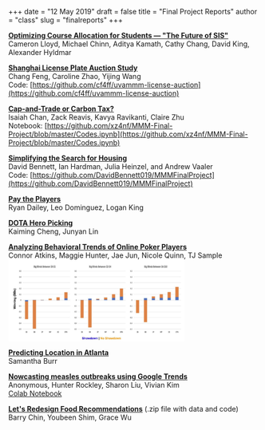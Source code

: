 +++
date = "12 May 2019"
draft = false
title = "Final Project Reports"
author = "class"
slug = "finalreports"
+++

[**Optimizing Course Allocation for Students &mdash; "The Future of SIS"**](https://sites.google.com/virginia.edu/future-of-sis/home)  
Cameron Lloyd, Michael Chinn, Aditya Kamath, Cathy Chang, David King, Alexander Hyldmar  



[**Shanghai License Plate Auction Study**](https://cf4ff.github.io/uvammm-license-auction/)  
Chang Feng, Caroline Zhao, Yijing Wang  
Code: [https://github.com/cf4ff/uvammm-license-auction](https://github.com/cf4ff/uvammm-license-auction)

[**Cap-and-Trade or Carbon Tax?**](https://tinkerbellkr.wixsite.com/mmmfinalproject)  
Isaiah Chan, Zack Reavis, Kavya Ravikanti, Claire Zhu  
Notebook: [https://github.com/xz4nf/MMM-Final-Project/blob/master/Codes.ipynb](https://github.com/xz4nf/MMM-Final-Project/blob/master/Codes.ipynb)

[**Simplifying the Search for Housing**](https://mmmfinalproject.herokuapp.com/)  
David Bennett, Ian Hardman, Julia Heinzel, and Andrew Vaaler  
Code: [https://github.com/DavidBennett019/MMMFinalProject](https://github.com/DavidBennett019/MMMFinalProject)

[**Pay the Players**](http://www.thisismymom.online/pay-the-players)  
Ryan Dailey, Leo Dominguez, Logan King  


[**DOTA Hero Picking**](https://notebooks.azure.com/chengkaiming/projects/4501-final)  
Kaiming Cheng, Junyan Lin  



[**Analyzing Behavioral Trends of Online Poker Players**](https://vast-plains-48563.herokuapp.com/blog)  
Connor Atkins, Maggie Hunter, Jae Jun, Nicole Quinn, TJ Sample  
<img src="/images/profitbyposition.png" width=70% align="center">

[**Predicting Location in Atlanta**](https://sammyburr5.wixsite.com/mmmfinalproject)  
Samantha Burr  

[**Nowcasting measles outbreaks using Google Trends**](https://drive.google.com/drive/folders/1D9sY5qAHySU7yGfX1GXsHS2rx8t-CURK)  
Anonymous, Hunter Rockley, Sharon Liu, Vivian Kim  
[Colab Notebook](https://colab.research.google.com/drive/1vkTU4bNuZ4Bxzq9PmkaMMqffgAwc_jVk)

[**Let's Redesign Food Recommendations**](/projects/mmmfood.zip) (.zip file with data and code)  
Barry Chin, Youbeen Shim, Grace Wu  



